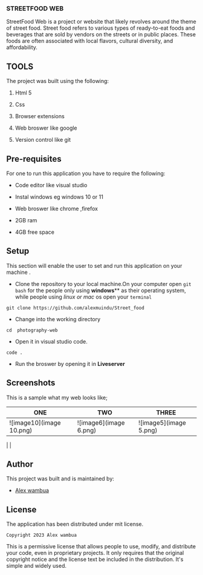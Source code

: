### STREETFOOD WEB
StreetFood Web is a project or website that likely revolves around the theme of street food. Street food refers to various types of ready-to-eat foods and beverages that are sold by vendors on the streets or in public places. These foods are often associated with local flavors, cultural diversity, and affordability.
## TOOLS
The project was built using the following:

1. Html 5

2. Css

3. Browser extensions

4. Web broswer like google 

5. Version control like git
## Pre-requisites

For one to run this application you have to require the following:

- Code editor like visual studio

- Instal windows eg windows 10 or 11

- Web broswer like chrome ,firefox

- 2GB ram

- 4GB free space

## Setup

This section will enable the user to set and run this application on your  machine .

- Clone the repository to your local machine.On your computer open `git bash`  for the people only using **windows**** as their operating system, while people using *linux or mac* os open your `terminal`

```
git clone https://github.com/alexmuindu/Street_food
```
- Change into the working directory

```
cd  photography-web
```

- Open it in visual studio code.
```
code .
```
- Run the broswer by opening it in **Liveserver**

## Screenshots

This is a sample what my web looks like;





| ONE | TWO| THREE |
|----------------|-------------------|-----------------|
| ![image10](image 10.png)  |  ![image6](image 6.png) | ![image5](image 5.png)
  |
| 
## Author

This  project was built and is maintained by:

- [Alex wambua ](https://github.com/alexmuindu)

## License

The  application has been distributed under mit license.

```
Copyright 2023 Alex wambua
```
 This is a permissive license that allows people to use, modify, and distribute your code, even in proprietary projects. It only requires that the original copyright notice and the license text be included in the distribution. It's simple and widely used.











